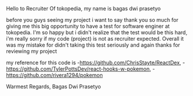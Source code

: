 Hello to Recruiter Of tokopedia, my name is bagas dwi prasetyo

before you guys seeing my project i want to say thank you so much for giving me this big opportunity to have a test for software enginer at tokopedia.
I'm so happy but i didn't realize that the test would be this hard, i'm really sorry if my code (project) is not as recruiter expected.
Overall it was my mistake for didn't taking this test seriously and again thanks for reviewing my project

my reference for this code is
-https://github.com/ChrisStayte/ReactDex,
-https://github.com/TylerPottsDev/react-hooks-w-pokemon,
-https://github.com/rivera1294/pokemon

Warmest Regards,
Bagas Dwi Prasetyo
